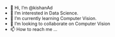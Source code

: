- 👋 Hi, I’m @kishanAd
- 👀 I’m interested in Data Science.
- 🌱 I’m currently learning Computer Vision.
- 💞️ I’m looking to collaborate on Computer Vision
- 📫 How to reach me ...

<!---
kishanAd/kishanAd is a ✨ special ✨ repository because its `README.md` (this file) appears on your GitHub profile.
You can click the Preview link to take a look at your changes.
--->
